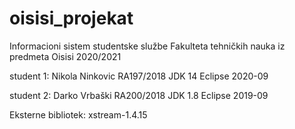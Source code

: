 # oisisi_projekat
Informacioni sistem studentske službe Fakulteta tehničkih nauka iz predmeta Oisisi 2020/2021


student 1: Nikola Ninkovic RA197/2018 JDK 14 Eclipse 2020-09

student 2: Darko Vrbaški RA200/2018 JDK 1.8 Eclipse 2019-09


Eksterne bibliotek:
xstream-1.4.15